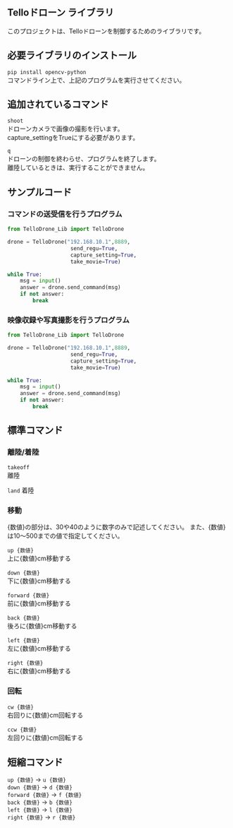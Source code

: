 ## Telloドローン ライブラリ
このプロジェクトは、Telloドローンを制御するためのライブラリです。

## 必要ライブラリのインストール
```pip install opencv-python```  
コマンドライン上で、上記のプログラムを実行させてください。

## 追加されているコマンド
```shoot```  
ドローンカメラで画像の撮影を行います。  
capture_settingをTrueにする必要があります。  
  
```q```  
ドローンの制御を終わらせ、プログラムを終了します。  
離陸しているときは、実行することができません。

## サンプルコード

### コマンドの送受信を行うプログラム
```python
from TelloDrone_Lib import TelloDrone

drone = TelloDrone("192.168.10.1",8889,
                    send_regu=True,
                    capture_setting=True,
                    take_movie=True)

while True:
    msg = input()
    answer = drone.send_command(msg)
    if not answer:
        break
```  

### 映像収録や写真撮影を行うプログラム
```python
from TelloDrone_Lib import TelloDrone

drone = TelloDrone("192.168.10.1",8889,
                    send_regu=True,
                    capture_setting=True,
                    take_movie=True)

while True:
    msg = input()
    answer = drone.send_command(msg)
    if not answer:
        break
```  
  
## 標準コマンド
### 離陸/着陸

```takeoff```  
離陸

```land```
着陸

### 移動
  
{数値}の部分は、30や40のように数字のみで記述してください。
また、{数値}は10～500までの値で指定してください。
  
```up {数値}```  
上に{数値}cm移動する  
  
```down {数値}```  
下に{数値}cm移動する  
  
```forward {数値}```  
前に{数値}cm移動する  
  
```back {数値}```  
後ろに{数値}cm移動する  
  
```left {数値}```  
左に{数値}cm移動する  
  
```right {数値}```  
右に{数値}cm移動する  
  
### 回転
  
```cw {数値}```  
右回りに{数値}cm回転する  
  
```ccw {数値}```  
左回りに{数値}cm回転する  
  
## 短縮コマンド
```up {数値}```      -> ```u {数値}```  
```down {数値}```    -> ```d {数値}```  
```forward {数値}``` -> ```f {数値}```  
```back {数値}```    -> ```b {数値}```  
```left {数値}```    -> ```l {数値}```  
```right {数値}```   -> ```r {数値}```
